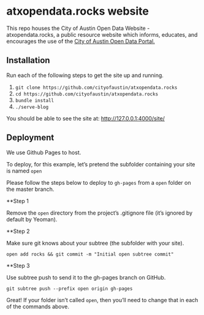 # atxopendata.rocks website

This repo houses the City of Austin Open Data Website - atxopendata.rocks, a public resource website which informs, educates, and encourages the use of the [City of Austin Open Data Portal.](http://data.austintexas.gov)


## Installation

Run each of the following steps to get the site up and running.

1. `git clone https://github.com/cityofaustin/atxopendata.rocks`
2. `cd https://github.com/cityofaustin/atxopendata.rocks`
3. `bundle install`
4. `./serve-blog`

You should be able to see the site at: http://127.0.0.1:4000/site/

## Deployment 

We use Github Pages to host. 

To deploy, for this example, let’s pretend the subfolder containing your site is named `open`

Please follow the steps below to deploy to `gh-pages` from a `open` folder on the master branch. 

**Step 1

Remove the `open` directory from the project’s .gitignore file (it’s ignored by default by Yeoman).

**Step 2

Make sure git knows about your subtree (the subfolder with your site).

`open add rocks && git commit -m "Initial open subtree commit"`

**Step 3

Use subtree push to send it to the gh-pages branch on GitHub.

`git subtree push --prefix open origin gh-pages`

Great! If your folder isn’t called `open`, then you’ll need to change that in each of the commands above.


